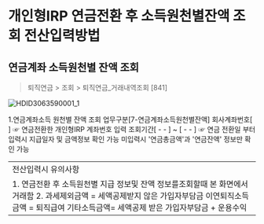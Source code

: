 # 개인형IRP 연금전환 후 소득원천별잔액 조회 전산입력방법
## 연금계좌 소득원천별 잔액 조회
> 퇴직연금 > 조회 > 퇴직연금_거래내역조회 [841]

![HDID3063590001_1](HDID3063590001_1.jpg)

1.연금계좌소득 원천별 잔액 조회
업무구분[7-연금계좌소득원천별잔액]
회사계좌번호[ ] ☞ 연금전환한 개인형IRP 계좌번호 입력
조회기간[ - - ] ~ [ - - ] ☞ 연금 전환일 부터 입력시 지급일자 및 금액정보 확인 가능
미입력시 '연금총금액'과 '연금잔액' 정보만 확인 가능

<table><tbody><tr>
<td>
전산입력시 유의사항</td></tr><tr>
<td>1. 연금전환 후 소득원천별 지급 정보및 잔액 정보를조회할때 본 화면에서 거래함
2. 과세제외금액 = 세액공제받지 않은 가입자부담금
이연퇴직소득금액 = 퇴직급여
기타소득금액= 세액공제 받은 가입자부담금 + 운용수익</td></tr></tbody>
</table>


